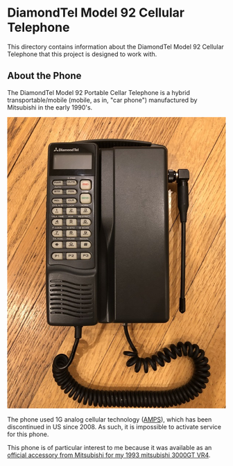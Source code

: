 # DiamondTel Model 92 Cellular Telephone

This directory contains information about the DiamondTel Model 92 Cellular Telephone that this project is designed to work with.

## About the Phone

The DiamondTel Model 92 Portable Cellar Telephone is a hybrid transportable/mobile (mobile, as in, "car phone") manufactured by Mitsubishi in the early 1990's. 

![DiamondTel Model 92 Portable Cellular Telephone](../readme/DiamondTel_Model_92.JPG)

The phone used 1G analog cellular technology ([AMPS](https://en.wikipedia.org/wiki/Advanced_Mobile_Phone_System)), which has been discontinued in US since 2008. As such, it is impossible to activate service for this phone. 

This phone is of particular interest to me because it was available as an [official accessory from Mitsubishi for my 1993 mitsubishi 3000GT VR4](https://www.3swiki.org/Accessory:_Cellular_Telephone). 